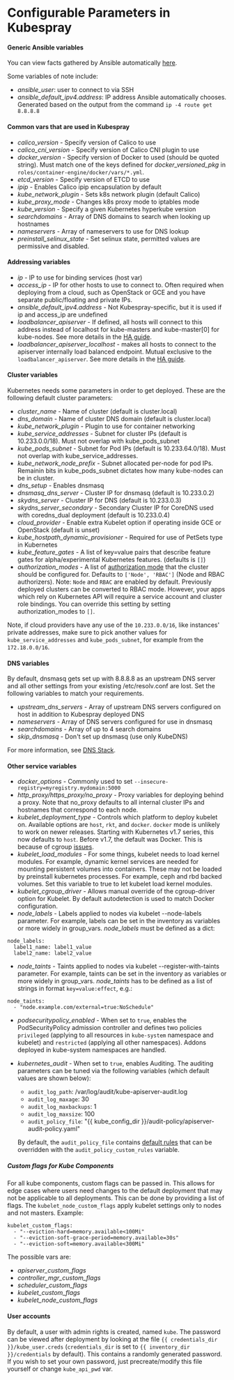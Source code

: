 Configurable Parameters in Kubespray
================================

#### Generic Ansible variables

You can view facts gathered by Ansible automatically
[here](http://docs.ansible.com/ansible/playbooks_variables.html#information-discovered-from-systems-facts).

Some variables of note include:

* *ansible_user*: user to connect to via SSH
* *ansible_default_ipv4.address*: IP address Ansible automatically chooses.
  Generated based on the output from the command ``ip -4 route get 8.8.8.8``

#### Common vars that are used in Kubespray

* *calico_version* - Specify version of Calico to use
* *calico_cni_version* - Specify version of Calico CNI plugin to use
* *docker_version* - Specify version of Docker to used (should be quoted
  string). Must match one of the keys defined for *docker_versioned_pkg*
  in `roles/container-engine/docker/vars/*.yml`.
* *etcd_version* - Specify version of ETCD to use
* *ipip* - Enables Calico ipip encapsulation by default
* *kube_network_plugin* - Sets k8s network plugin (default Calico)
* *kube_proxy_mode* - Changes k8s proxy mode to iptables mode
* *kube_version* - Specify a given Kubernetes hyperkube version
* *searchdomains* - Array of DNS domains to search when looking up hostnames
* *nameservers* - Array of nameservers to use for DNS lookup
* *preinstall_selinux_state* - Set selinux state, permitted values are permissive and disabled.

#### Addressing variables

* *ip* - IP to use for binding services (host var)
* *access_ip* - IP for other hosts to use to connect to. Often required when
  deploying from a cloud, such as OpenStack or GCE and you have separate
  public/floating and private IPs.
* *ansible_default_ipv4.address* - Not Kubespray-specific, but it is used if ip
  and access_ip are undefined
* *loadbalancer_apiserver* - If defined, all hosts will connect to this
  address instead of localhost for kube-masters and kube-master[0] for
  kube-nodes. See more details in the
  [HA guide](https://github.com/kubernetes-sigs/kubespray/blob/master/docs/ha-mode.md).
* *loadbalancer_apiserver_localhost* - makes all hosts to connect to
  the apiserver internally load balanced endpoint. Mutual exclusive to the
  `loadbalancer_apiserver`. See more details in the
  [HA guide](https://github.com/kubernetes-sigs/kubespray/blob/master/docs/ha-mode.md).

#### Cluster variables

Kubernetes needs some parameters in order to get deployed. These are the
following default cluster parameters:

* *cluster_name* - Name of cluster (default is cluster.local)
* *dns_domain* - Name of cluster DNS domain (default is cluster.local)
* *kube_network_plugin* - Plugin to use for container networking
* *kube_service_addresses* - Subnet for cluster IPs (default is
  10.233.0.0/18). Must not overlap with kube_pods_subnet
* *kube_pods_subnet* - Subnet for Pod IPs (default is 10.233.64.0/18). Must not
  overlap with kube_service_addresses.
* *kube_network_node_prefix* - Subnet allocated per-node for pod IPs. Remainin
  bits in kube_pods_subnet dictates how many kube-nodes can be in cluster.
* *dns_setup* - Enables dnsmasq
* *dnsmasq_dns_server* - Cluster IP for dnsmasq (default is 10.233.0.2)
* *skydns_server* - Cluster IP for DNS (default is 10.233.0.3)
* *skydns_server_secondary* - Secondary Cluster IP for CoreDNS used with coredns_dual deployment (default is 10.233.0.4)
* *cloud_provider* - Enable extra Kubelet option if operating inside GCE or
  OpenStack (default is unset)
* *kube_hostpath_dynamic_provisioner* - Required for use of PetSets type in
  Kubernetes
* *kube_feature_gates* - A list of key=value pairs that describe feature gates for
  alpha/experimental Kubernetes features. (defaults is `[]`)
* *authorization_modes* - A list of [authorization mode](
https://kubernetes.io/docs/admin/authorization/#using-flags-for-your-authorization-module)
  that the cluster should be configured for. Defaults to `['Node', 'RBAC']`
  (Node and RBAC authorizers).
  Note: `Node` and `RBAC` are enabled by default. Previously deployed clusters can be
  converted to RBAC mode. However, your apps which rely on Kubernetes API will
  require a service account and cluster role bindings. You can override this
  setting by setting authorization_modes to `[]`.

Note, if cloud providers have any use of the ``10.233.0.0/16``, like instances'
private addresses, make sure to pick another values for ``kube_service_addresses``
and ``kube_pods_subnet``, for example from the ``172.18.0.0/16``.

#### DNS variables

By default, dnsmasq gets set up with 8.8.8.8 as an upstream DNS server and all
other settings from your existing /etc/resolv.conf are lost. Set the following
variables to match your requirements.

* *upstream_dns_servers* - Array of upstream DNS servers configured on host in
  addition to Kubespray deployed DNS
* *nameservers* - Array of DNS servers configured for use in dnsmasq
* *searchdomains* - Array of up to 4 search domains
* *skip_dnsmasq* - Don't set up dnsmasq (use only KubeDNS)

For more information, see [DNS
Stack](https://github.com/kubernetes-sigs/kubespray/blob/master/docs/dns-stack.md).

#### Other service variables

* *docker_options* - Commonly used to set
  ``--insecure-registry=myregistry.mydomain:5000``
* *http_proxy/https_proxy/no_proxy* - Proxy variables for deploying behind a
  proxy. Note that no_proxy defaults to all internal cluster IPs and hostnames
  that correspond to each node.
* *kubelet_deployment_type* - Controls which platform to deploy kubelet on.
  Available options are ``host``, ``rkt``, and ``docker``. ``docker`` mode
  is unlikely to work on newer releases. Starting with Kubernetes v1.7
  series, this now defaults to ``host``. Before v1.7, the default was Docker.
  This is because of cgroup [issues](https://github.com/kubernetes/kubernetes/issues/43704).
* *kubelet_load_modules* - For some things, kubelet needs to load kernel modules.  For example,
  dynamic kernel services are needed for mounting persistent volumes into containers.  These may not be
  loaded by preinstall kubernetes processes.  For example, ceph and rbd backed volumes.  Set this variable to
  true to let kubelet load kernel modules.
* *kubelet_cgroup_driver* - Allows manual override of the
  cgroup-driver option for Kubelet. By default autodetection is used
  to match Docker configuration.
* *node_labels* - Labels applied to nodes via kubelet --node-labels parameter.
  For example, labels can be set in the inventory as variables or more widely in group_vars.
  *node_labels* must be defined as a dict:
```
node_labels:
  label1_name: label1_value
  label2_name: label2_value
```
* *node_taints* - Taints applied to nodes via kubelet --register-with-taints parameter.
  For example, taints can be set in the inventory as variables or more widely in group_vars.
  *node_taints* has to be defined as a list of strings in format `key=value:effect`, e.g.:
```
node_taints:
  - "node.example.com/external=true:NoSchedule"
```
* *podsecuritypolicy_enabled* - When set to `true`, enables the PodSecurityPolicy admission controller and defines two policies `privileged` (applying to all resources in `kube-system` namespace and kubelet) and `restricted` (applying all other namespaces).
  Addons deployed in kube-system namespaces are handled.
* *kubernetes_audit* - When set to `true`, enables Auditing.
  The auditing parameters can be tuned via the following variables (which default values are shown below):
  * `audit_log_path`: /var/log/audit/kube-apiserver-audit.log
  * `audit_log_maxage`: 30
  * `audit_log_maxbackups`: 1
  * `audit_log_maxsize`: 100
  * `audit_policy_file`: "{{ kube_config_dir }}/audit-policy/apiserver-audit-policy.yaml"

  By default, the `audit_policy_file` contains [default rules](https://github.com/kubernetes-sigs/kubespray/blob/master/roles/kubernetes/master/templates/apiserver-audit-policy.yaml.j2) that can be overridden with the `audit_policy_custom_rules` variable.

##### Custom flags for Kube Components
For all kube components, custom flags can be passed in. This allows for edge cases where users need changes to the default deployment that may not be applicable to all deployments. This can be done by providing a list of flags. The `kubelet_node_custom_flags` apply kubelet settings only to nodes and not masters. Example:
```
kubelet_custom_flags:
  - "--eviction-hard=memory.available<100Mi"
  - "--eviction-soft-grace-period=memory.available=30s"
  - "--eviction-soft=memory.available<300Mi"
```
The possible vars are:
* *apiserver_custom_flags*
* *controller_mgr_custom_flags*
* *scheduler_custom_flags*
* *kubelet_custom_flags*
* *kubelet_node_custom_flags*

#### User accounts

By default, a user with admin rights is created, named `kube`.
The password can be viewed after deployment by looking at the file
`{{ credentials_dir }}/kube_user.creds` (`credentials_dir` is set to `{{ inventory_dir }}/credentials` by default). This contains a randomly generated
password. If you wish to set your own password, just precreate/modify this
file yourself or change `kube_api_pwd` var.
